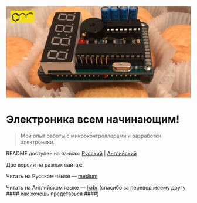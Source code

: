 ![enter image description here](/media/logo.png)

# Электроника всем начинающим!
> Мой опыт работы с микроконтроллерами и разработки электроники.

README доступен на языках: [Русский](https://github.com/prohetamine/The-beginners-guide-to-engineering-and-electronics/blob/main/README/russian.md) | [Английский](https://github.com/prohetamine/The-beginners-guide-to-engineering-and-electronics/blob/main/README.md)

Две версии на разных сайтах:

Читать на Русском языке — [medium](https://prohetamine.medium.com/%D1%8D%D0%BB%D0%B5%D0%BA%D1%82%D1%80%D0%BE%D0%BD%D0%B8%D0%BA%D0%B0-%D0%B2%D1%81%D0%B5%D0%BC-%D0%BD%D0%B0%D1%87%D0%B8%D0%BD%D0%B0%D1%8E%D1%89%D0%B8%D0%BC-3db893a0b9fc)

Читать на Английском языке — [habr](https://habr) (спасибо за перевод моему другу #### как хочешь представься ####)

